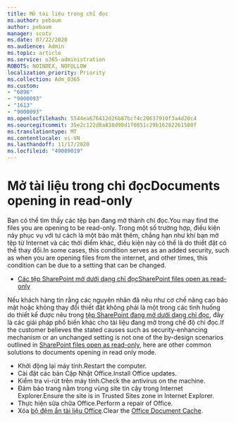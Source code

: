 ```yaml
---
title: Mở tài liệu trong chỉ đọc
ms.author: pebaum
author: pebaum
manager: scotv
ms.date: 07/22/2020
ms.audience: Admin
ms.topic: article
ms.service: o365-administration
ROBOTS: NOINDEX, NOFOLLOW
localization_priority: Priority
ms.collection: Adm_O365
ms.custom:
- "6896"
- "9000093"
- "1613"
- "9000093"
ms.openlocfilehash: 5544ea676412d26b87bcf4c20637910f3a4d20c4
ms.sourcegitcommit: 35e2c122d8a838d98d1f0851c29b16282261580f
ms.translationtype: MT
ms.contentlocale: vi-VN
ms.lasthandoff: 11/17/2020
ms.locfileid: "49089019"
---
```

# <a name="documents-opening-in-read-only"></a><span data-ttu-id="b3366-102">Mở tài liệu trong chỉ đọc</span><span class="sxs-lookup"><span data-stu-id="b3366-102">Documents opening in read-only</span></span>

<span data-ttu-id="b3366-103">Bạn có thể tìm thấy các tệp bạn đang mở thành chỉ đọc.</span><span class="sxs-lookup"><span data-stu-id="b3366-103">You may find the files you are opening to be read-only.</span></span> <span data-ttu-id="b3366-104">Trong một số trường hợp, điều kiện này phục vụ với tư cách là một bảo mật thêm, chẳng hạn như khi bạn mở tệp từ Internet và các thời điểm khác, điều kiện này có thể là do thiết đặt có thể thay đổi.</span><span class="sxs-lookup"><span data-stu-id="b3366-104">In some cases, this condition serves as an added security, such as when you are opening files from the internet, and other times, this condition can be due to a setting that can be changed.</span></span>

- [<span data-ttu-id="b3366-105">Các tệp SharePoint mở dưới dạng chỉ đọc</span><span class="sxs-lookup"><span data-stu-id="b3366-105">SharePoint files open as read-only</span></span>](https://docs.microsoft.com/sharepoint/troubleshoot/lists-and-libraries/files-open-as-read-only-and-cannot-check-in-or-out)

<span data-ttu-id="b3366-106">Nếu khách hàng tin rằng các nguyên nhân đã nêu như cơ chế nâng cao bảo mật hoặc không thay đổi thiết đặt không phải là một trong các tình huống do thiết kế được nêu trong [tệp SharePoint đang mở dưới dạng chỉ đọc](https://docs.microsoft.com/sharepoint/troubleshoot/lists-and-libraries/files-open-as-read-only-and-cannot-check-in-or-out), đây là các giải pháp phổ biến khác cho tài liệu đang mở trong chế độ chỉ đọc.</span><span class="sxs-lookup"><span data-stu-id="b3366-106">If the customer believes the stated causes such as security-enhancing mechanism or an unchanged setting is not one of the by-design scenarios outlined in [SharePoint files open as read-only](https://docs.microsoft.com/sharepoint/troubleshoot/lists-and-libraries/files-open-as-read-only-and-cannot-check-in-or-out), here are other common solutions to documents opening in read only mode.</span></span>

- <span data-ttu-id="b3366-107">Khởi động lại máy tính.</span><span class="sxs-lookup"><span data-stu-id="b3366-107">Restart the computer.</span></span>
- <span data-ttu-id="b3366-108">Cài đặt các bản Cập Nhật Office.</span><span class="sxs-lookup"><span data-stu-id="b3366-108">Install Office updates.</span></span>
- <span data-ttu-id="b3366-109">Kiểm tra vi-rút trên máy tính.</span><span class="sxs-lookup"><span data-stu-id="b3366-109">Check the antivirus on the machine.</span></span>
- <span data-ttu-id="b3366-110">Đảm bảo trang nằm trong vùng site tin cậy trong Internet Explorer.</span><span class="sxs-lookup"><span data-stu-id="b3366-110">Ensure the site is in Trusted Sites zone in Internet Explorer.</span></span>
- <span data-ttu-id="b3366-111">Thực hiện sửa chữa Office.</span><span class="sxs-lookup"><span data-stu-id="b3366-111">Perform a repair of Office.</span></span>
- <span data-ttu-id="b3366-112">Xóa [bộ đệm ẩn tài liệu Office](https://support.microsoft.com/office/delete-your-office-document-cache-b1d3765e-d71b-4bb8-99ca-acd22c42995d?ui=en-us&rs=en-us&ad=us).</span><span class="sxs-lookup"><span data-stu-id="b3366-112">Clear the [Office Document Cache](https://support.microsoft.com/office/delete-your-office-document-cache-b1d3765e-d71b-4bb8-99ca-acd22c42995d?ui=en-us&rs=en-us&ad=us).</span></span>

